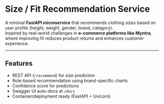 #  Size / Fit Recommendation Service

A minimal **FastAPI microservice** that recommends clothing sizes 
based on user profile (height, weight, gender, brand, category).  
Inspired by real-world challenges in **e-commerce platforms like Myntra**, 
where improving fit reduces product returns and enhances customer experience.

---

##  Features
- REST API (`/recommend`) for size prediction
- Rule-based recommendation using brand-specific charts
- Confidence score for predictions
- Swagger UI auto-docs at `/docs`
- Container/deployment ready (FastAPI + Uvicorn)


